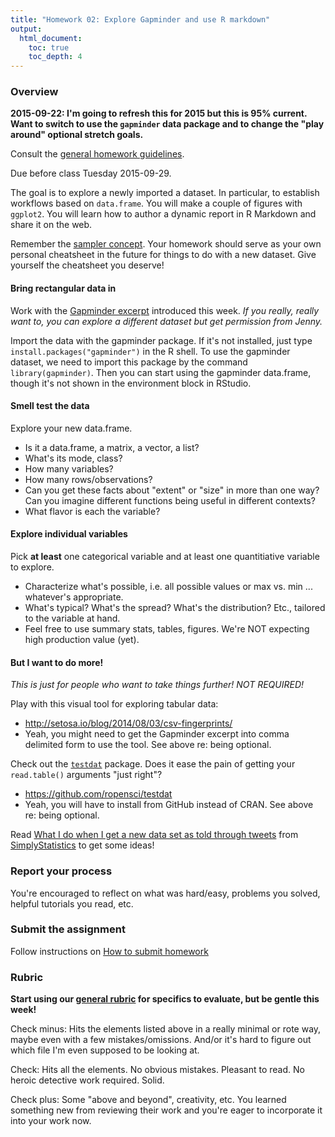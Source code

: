 ```yaml
---
title: "Homework 02: Explore Gapminder and use R markdown"
output:
  html_document:
    toc: true
    toc_depth: 4
---
```


### Overview

**2015-09-22: I'm going to refresh this for 2015 but this is 95% current. Want to switch to use the `gapminder` data package and to change the "play around" optional stretch goals.**

Consult the [general homework guidelines](hw00_homework-guidelines.html).

Due before class Tuesday 2015-09-29.

The goal is to explore a newly imported a dataset. In particular, to establish workflows based on `data.frame`. You will make a couple of figures with `ggplot2`. You will learn how to author a dynamic report in R Markdown and share it on the web.

Remember the [sampler concept](http://en.wikipedia.org/wiki/Sampler_(needlework)). Your homework should serve as your own personal cheatsheet in the future for things to do with a new dataset. Give yourself the cheatsheet you deserve!

#### Bring rectangular data in

Work with the [Gapminder excerpt](http://tiny.cc/gapminder) introduced this week. *If you really, really want to, you can explore a different dataset but get permission from Jenny.*

Import the data with the gapminder package. If it's not installed, just type `install.packages("gapminder")` in the R shell. To use the gapminder dataset, we need to import this package by the command `library(gapminder)`. Then you can start using the gapminder data.frame, though it's not shown in the environment block in RStudio.


#### Smell test the data

Explore your new data.frame.

  * Is it a data.frame, a matrix, a vector, a list?
  * What's its mode, class?
  * How many variables?
  * How many rows/observations?
  * Can you get these facts about "extent" or "size" in more than one way? Can you imagine different functions being useful in different contexts?
  * What flavor is each the variable?
  
#### Explore individual variables

Pick __at least__ one categorical variable and at least one quantitiative variable to explore.

  * Characterize what's possible, i.e. all possible values or max vs. min ... whatever's appropriate.
  * What's typical? What's the spread? What's the distribution? Etc., tailored to the variable at hand.
  * Feel free to use summary stats, tables, figures. We're NOT expecting high production value (yet).
  
#### But I want to do more!

*This is just for people who want to take things further! NOT REQUIRED!*

Play with this visual tool for exploring tabular data:

  * <http://setosa.io/blog/2014/08/03/csv-fingerprints/>
  * Yeah, you might need to get the Gapminder excerpt into comma delimited form to use the tool. See above re: being optional.
  
Check out the [`testdat`](https://github.com/ropensci/testdat) package. Does it ease the pain of getting your `read.table()` arguments "just right"?

  * <https://github.com/ropensci/testdat>
  * Yeah, you will have to install from GitHub instead of CRAN. See above re: being optional.
  
Read [What I do when I get a new data set as told through tweets](http://simplystatistics.org/2014/06/13/what-i-do-when-i-get-a-new-data-set-as-told-through-tweets/) from [SimplyStatistics](http://simplystatistics.org) to get some ideas!
  
### Report your process

You're encouraged to reflect on what was hard/easy, problems you solved, helpful tutorials you read, etc.

### Submit the assignment

Follow instructions on [How to submit homework](hw00_homework-guidelines.html#how-to-submit-homework)

### Rubric

__Start using our [general rubric](peer-review01_marking-rubric.html) for specifics to evaluate, but be gentle this week!__

Check minus: Hits the elements listed above in a really minimal or rote way, maybe even with a few mistakes/omissions. And/or it's hard to figure out which file I'm even supposed to be looking at.

Check: Hits all the elements. No obvious mistakes. Pleasant to read. No heroic detective work required. Solid.

Check plus: Some "above and beyond", creativity, etc. You learned something new from reviewing their work and you're eager to incorporate it into your work now.
